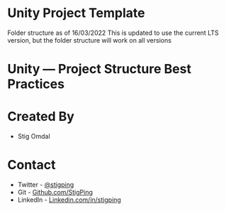 # Unity Project Template

Folder structure as of 16/03/2022
This is updated to use the current LTS version, but the folder structure will work on all versions

# Unity — Project Structure Best Practices

# Created By

- Stig Omdal

# Contact

- Twitter - <a href="https://twitter.com/stigping/">@stigping</a>
- Git - <a href="https://github.com/StigPing/">Github.com/StigPing</a>
- LinkedIn - <a href="https://Linkedin.com/in/stigping">Linkedin.com/in/stigping</a>